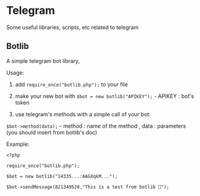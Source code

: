 # Telegram

Some useful libraries, scripts, etc related to telegram

## Botlib

A simple telegram bot library,

Usage:

1. add `require_once("botlib.php");` to your file

2. make your new bot with `$bot = new botlib("APIKEY");` - APIKEY : bot's token

3. use telegram's methods with a simple call of your bot:

`$bot->method(data);` - method : name of the method , data : parameters (you should insert from botlib's doc)

Example:
```
<?php

require_once("botlib.php");

$bot = new botlib("14335...:AAGXqkM...");

$bot->sendMessage(821349528,"This is a test from botlib 👋");
```
